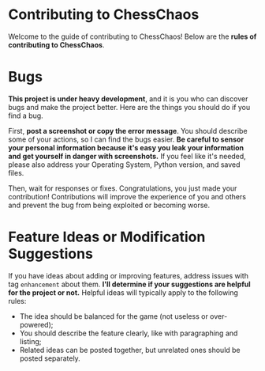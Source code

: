 # Contributing to ChessChaos

Welcome to the guide of contributing to ChessChaos! Below are the **rules of contributing to ChessChaos**.

# Bugs

**This project is under heavy development**, and it is you who can discover bugs and make the project better. Here are the things you should do if you find a bug.

First, **post a screenshot or copy the error message**. You should describe some of your actions, so I can find the bugs easier. **Be careful to sensor your personal information because it's easy you leak your information and get yourself in danger with screenshots.** If you feel like it's needed, please also address your Operating System, Python version, and saved files.

Then, wait for responses or fixes. Congratulations, you just made your contribution! Contributions will improve the experience of you and others and prevent the bug from being exploited or becoming worse.

# Feature Ideas or Modification Suggestions

If you have ideas about adding or improving features, address issues with tag `enhancement` about them. **I'll determine if your suggestions are helpful for the project or not.** Helpful ideas will typically apply to the following rules:
* The idea should be balanced for the game (not useless or over-powered);
* You should describe the feature clearly, like with paragraphing and listing;
* Related ideas can be posted together, but unrelated ones should be posted separately.
